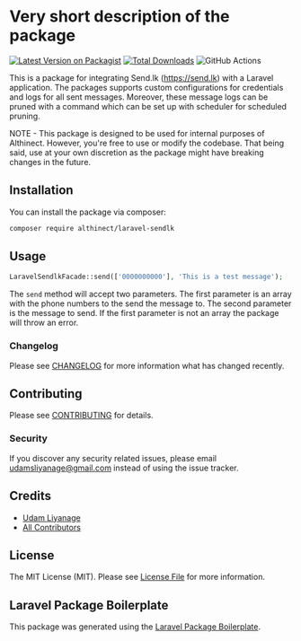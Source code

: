 # Very short description of the package

[![Latest Version on Packagist](https://img.shields.io/packagist/v/althinect/laravel-sendlk.svg?style=flat-square)](https://packagist.org/packages/althinect/laravel-sendlk)
[![Total Downloads](https://img.shields.io/packagist/dt/althinect/laravel-sendlk.svg?style=flat-square)](https://packagist.org/packages/althinect/laravel-sendlk)
![GitHub Actions](https://github.com/althinect/laravel-sendlk/actions/workflows/main.yml/badge.svg)

This is a package for integrating Send.lk (https://send.lk) with a Laravel application. The packages supports custom configurations for credentials 
and logs for all sent messages. Moreover, these message logs can be pruned with a command which can be set up with scheduler for scheduled pruning. 

NOTE - This package is designed to be used for internal purposes of Althinect. However, you're free to use or modify the codebase. That being said, use at your
own discretion as the package might have breaking changes in the future.

## Installation

You can install the package via composer:

```bash
composer require althinect/laravel-sendlk
```

## Usage

```php
LaravelSendlkFacade::send(['0000000000'], 'This is a test message');
```
The ```send``` method will accept two parameters. The first parameter is an array with the phone numbers to the send the message to. The second parameter is the message
to send. If the first parameter is not an array the package will throw an error. 

### Changelog

Please see [CHANGELOG](CHANGELOG.md) for more information what has changed recently.

## Contributing

Please see [CONTRIBUTING](CONTRIBUTING.md) for details.

### Security

If you discover any security related issues, please email udamsliyanage@gmail.com instead of using the issue tracker.

## Credits

-   [Udam Liyanage](https://github.com/althinect)
-   [All Contributors](../../contributors)

## License

The MIT License (MIT). Please see [License File](LICENSE.md) for more information.

## Laravel Package Boilerplate

This package was generated using the [Laravel Package Boilerplate](https://laravelpackageboilerplate.com).
